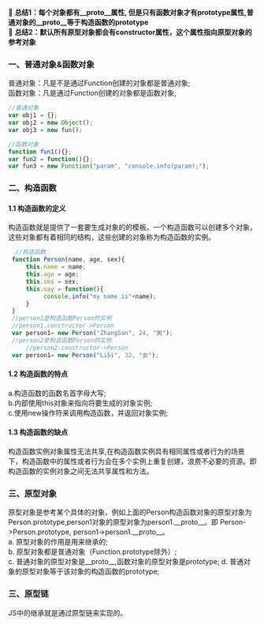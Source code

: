 :pushpin: **总结1：每个对象都有__proto__属性, 但是只有函数对象才有prototype属性,普通对象的__proto__等于构造函数的prototype**   
:pushpin: **总结2：默认所有原型对象都会有constructor属性，这个属性指向原型对象的参考对象**     
### 一、普通对象&函数对象
普通对象：凡是不是通过Function创建的对象都是普通对象;  
函数对象：凡是通过Function创建的对象都是函数对象;
```javascript
//普通对象
var obj1 = {};
var obj2 = new Object();
var obj3 = new fun();

//函数对象
function fun1(){};
var fun2 = function(){};
var fun3 = new Function("param", "console.info(param);");
```

### 二、构造函数
#### 1.1 构造函数的定义 
构造函数就是提供了一套要生成对象的的模板。一个构造函数可以创建多个对象，这些对象都有着相同的结构，这些创建的对象称为构造函数的实例。
   ``` javascript
     //构造函数   
    function Person(name, age, sex){
        this.name = name;
        this.age = age;
        this.sex = sex;
        this.say = function(){
             console.info("my name is"+name);
        }
    }
	//person1是构造函数Person的实例
	//person1.constructor->Person
    var person1= new Person("ZhangSan", 24, "男");
	//person2是构造函数Person的实例
        //person2.constructor->Person
    var person1= new Person("LiSi", 32, "女");
   ``` 
  #### 1.2 构造函数的特点
  a.构造函数的函数名首字母大写;  
  b.内部使用this对象来指向将要生成的对象实例;  
  c.使用new操作符来调用构造函数，并返回对象实例;  
  #### 1.3 构造函数的缺点  
   构造函数实例对象属性无法共享,在构造函数实例具有相同属性或者行为的场景下，构造函数中的属性或者行为会在多个实例上重复创建，浪费不必要的资源。即构造函数的实例对象之间无法共享属性和方法。
### 三、原型对象
原型对象是参考某个具体的对象，例如上面的Person构造函数对象的原型对象为Person.prototype,person1对象的原型对象为person1.\_\_proto\_\_。即 Person->Person.prototype, person1->person1.\_\_proto\_\_。  
a. 原型对象的作用是用来继承的;      
b. 原型对象都是普通对象（Function.prototype除外）;  
c. 普通对象的原型对象是\_\_proto\_\_,函数对象的原型对象是prototype;
d. 普通对象的原型对象等于该对象的构造函数的prototype;
### 三、原型链
JS中的继承就是通过原型链来实现的。
		
		
